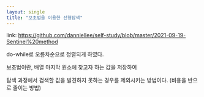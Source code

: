 ```yaml
---
layout: single
title: "보초법을 이용한 선형탐색"
---
```

link: https://github.com/danniellee/self-study/blob/master/2021-09-19-Sentinel%20method

do-while로 오름차순으로 정렬되게 하였다.

보초법이란, 배열 마지막 원소에 찾고자 하는 값을 저장하여

탐색 과정에서 검색할 값을 발견하지 못하는 경우를 제외시키는 방법이다. (비용을 반으로 줄이는 방법)
